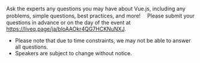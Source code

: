 Ask the experts any questions you may have about Vue.js, including any problems, simple questions, best practices, and more!　 Please submit your questions in advance or on the day of the event at https://liveq.page/ja/bloAAOkr4QG7HCKNuNXJ.

- Please note that due to time constraints, we may not be able to answer all questions.
- Speakers are subject to change without notice.

